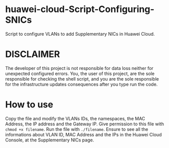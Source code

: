 # huawei-cloud-Script-Configuring-SNICs
 Script to configure VLANs to add Supplementary NICs in Huawei Cloud.

# DISCLAIMER
The developer of this project is not responsible for data loss neither for unexpected configured errors. You, the user of this project, are the sole responsible for checking the shell script, and you are the sole responsible for the infrastructure updates consequences after you type run the code.

# How to use
Copy the file and modify the VLANs IDs, the namespaces, the MAC Address, the IP address and the Gateway IP. Give permission to this file with ```chmod +x filename```. Run the file with ```./filename```. Ensure to see all the informations about VLAN ID, MAC Address and the IPs in the Huawei Cloud Console, at the Supplementary NICs page.
